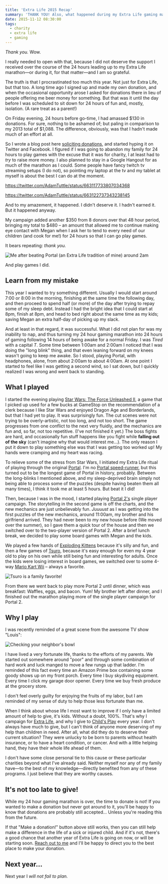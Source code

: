 ```yaml
---
title: 'Extra Life 2015 Recap'
summary: 'THANK YOU! Also, what happened during my Extra Life gaming marathon.'
date: 2015-11-12 08:30:00
tags:
  - charity
  - extra life
  - gaming
---
```


_Thank you._ Wow.

I really needed to open with that, because I did not deserve the support I received over the course of the 24 hours leading up to my Extra Life marathon&mdash;or during it, for that matter&mdash;and I am so grateful.

The truth is that I procrastinated too much this year. Not just for Extra Life, but that too. A long time ago I signed up and made my own donation, and when the occasional opportunity arose I asked for donations there in lieu of people offering me beer money for something. But that was it until the day before I was scheduled to sit down for 24 hours of fun and, mostly, isolation. (A rare treat as a parent!)

On Friday evening, 24 hours before go-time, I had amassed $130 in donations. For sure, nothing to be ashamed of; but paling in comparison to my 2013 total of $1,088. The difference, obviously, was that I hadn't made much of an effort at all.

So I wrote a blog post here [soliciting donations][1], and started hyping it on Twitter and Facebook. I figured if I was going to abandon my family for 24 hours to play games with the excuse that it was for charity, I at least had to _try_ to raise more money. I also planned to stay in a Google Hangout for as much of the marathon as I could. Some people have fancy twitch tv streaming setups (I do not), so pointing my laptop at the tv and my tablet at myself is about the best I can do at the moment.

https://twitter.com/AdamTuttle/status/663117733807034368

https://twitter.com/AdamTuttle/status/663122737343238145

And to my amazement, it happened. I didn't deserve it. I hadn't earned it. But it happened anyway.

My campaign added another $350 from 8 donors over that 48 hour period, bringing my total to $480 &ndash; an amount that allowed me to continue making eye contact with Megan when I ask her to tend to every need of our children (and cook for me!) for 24 hours so that I can go play games.

It bears repeating: _thank you._

![Me after beating Portal (an Extra Life tradition of mine) around 2am](/img/2015/posts/2015/the-cake-is-a-lie.png)

And play games I did.

## Learn from my mistake

This year I wanted to try something different. Usually I would start around 7:00 or 8:00 in the morning, finishing at the same time the following day, and then proceed to spend half (or more) of the day after trying to repay some of my sleep debt. Instead I had the bright idea that I could start at 8pm, finish at 8pm, and head to bed right about the same time as my kids; saving Megan an extra half-day of picking up my slack.

And at least in that regard, it was successful. What I did not plan for was my inability to nap, and thus turning my 24 hour gaming marathon into 24 hours of gaming following 14 hours of being awake for a normal Friday. I was _Tired_ with a capital _T_. Some time between 1:00am and 2:00am I noticed that I was doing the "long blink" thing, and that even leaning forward on my knees wasn't going to keep me awake. So I stood, playing Portal, with headphones, alone, from about 2:00am to about 4:00am. At one point I started to feel like I was getting a second wind, so I sat down, but I quickly realized I was wrong and went back to standing.

## What I played

I started the evening playing <a target="_blank" href="https://www.amazon.com/s/ref=as_li_ss_tl?_encoding=UTF8&camp=1789&creative=390957&field-keywords=star%20wars%20force%20unleashed%20ii&linkCode=ur2&rh=n%3A468642%2Ck%3Astar%20wars%20force%20unleashed%20ii&tag=tuttl-20&url=search-alias%3Dvideogames&linkId=FWUI56KFJBDQBRKV">Star Wars: The Force Unleashed II</a>, a game that I picked up used for a few bucks at GameStop on the recommendation of a clerk because I like Star Wars and enjoyed Dragon Age and Borderlands, but that I had yet to play. It was surprisingly fun. The cut scenes were not trying to be overly-artistic, not too long, and not too short. The game progresses from one conflict to the next very fluidly, and the mechanics are fun and, so far, not too repetitive. (I've not finished it yet.) The boss fights are hard, and occasionally fun stuff happens like you fight while **falling out of the sky** (can't imagine why that would interest me...). The only reason I put it down to play something else was that I was getting too worked up! My hands were cramping and my heart was racing.

To relieve some of the stress from Star Wars, I initiated my Extra Life ritual of playing through the original <a target="_blank" href="https://www.amazon.com/s/ref=as_li_ss_tl?_encoding=UTF8&camp=1789&creative=390957&field-keywords=orange%20box&linkCode=ur2&rh=n%3A468642%2Ck%3Aorange%20box&sprefix=orange%20box%2Cvideogames%2C139&tag=tuttl-20&url=search-alias%3Dvideogames&linkId=YQUNEQHFNZRORCRU">Portal</a>. I'm no [Portal speed-runner][2], but this turned out to be the longest game of Portal in history, probably. Between the long-blinks I mentioned above, and my sleep-deprived brain simply not being able to process some of the puzzles (despite having beaten them all many times), I think it took me at least 5 hours. But beat it I did!

Then, because I was in the mood, I started playing <a target="_blank" href="https://www.amazon.com/s/ref=as_li_ss_tl?_encoding=UTF8&camp=1789&creative=390957&field-keywords=portal%202&linkCode=ur2&rh=n%3A468642%2Ck%3Aportal%202&sprefix=portal%202%2Cvideogames%2C128&tag=tuttl-20&url=search-alias%3Dvideogames&linkId=MEY2DSX5JJ63EBGA">Portal 2's</a> single player campaign. The storytelling in the second game is off the charts, and the new mechanics are just unbelievably fun. _Juuuust_ as I was getting into the first puzzles of the new mechanics, around 11:00am, my brother and his girlfriend arrived. They had never been to my new house before (We moved over the summer), so I gave them a quick tour of the house and then we switched over to the two-player version of Portal 2. After a brief lunch break, we decided to play some board games with Megan and the kids.

We played a few hands of <a target="_blank" href="https://www.amazon.com/s/ref=as_li_ss_tl?_encoding=UTF8&camp=1789&creative=390957&field-keywords=exploding%20kittens&linkCode=ur2&rh=n%3A165793011%2Ck%3Aexploding%20kittens&sprefix=exploding%20kittens%2Cvideogames%2C127&tag=tuttl-20&url=search-alias%3Dtoys-and-games&linkId=CERZLY2MKZXETOXE">Exploding Kittens</a> because it's silly and fun, and then a few games of <a rel="nofollow" href="https://www.amazon.com/gp/product/B002SQBB3O/ref=as_li_tl?ie=UTF8&camp=1789&creative=390957&creativeASIN=B002SQBB3O&linkCode=as2&tag=tuttl-20&linkId=AUT2ZMYKS5ZFQ25Y">Tsuro</a>, because it's easy enough for even my 4 year old to play on his own while still being fun and interesting for adults. Once the kids were losing interest in board games, we switched over to some 4-way <a target="_blank" href="https://www.amazon.com/s/ref=as_li_ss_tl?_encoding=UTF8&camp=1789&creative=390957&field-keywords=mario%20kart%20wii&linkCode=ur2&sprefix=mario%20kart%20wii%2Ctoys-and-games%2C127&tag=tuttl-20&url=search-alias%3Dvideogames&linkId=7EBAYYB5SK7O6VNE">Mario Kart Wii</a> &ndash; always a favorite.

![Tsuro is a family favorite!](/img/2015/posts/2015/tsuro.jpg)

From there we went back to play more Portal 2 until dinner, which was breakfast: Waffles, eggs, and bacon. Yum! My brother left after dinner, and I finished out the marathon playing more of the single player campaign for Portal 2.

## Why I play

I was recently reminded of a great scene from the awesome TV show "Louis":

![Checking your neighbor's bowl](/img/2015/posts/2015/parenting.jpg)

I have lived a very fortunate life, thanks to the efforts of my parents. We started out somewhere around "poor" and through some combination of hard work and luck manged to move a few rungs up that ladder. I'm reminded of this fact every time an Amazon Prime box containing some goody shows up on my front porch. Every time I buy skydiving equipment. Every time I click my garage door opener. Every time we buy fresh produce at the grocery store.

I don't feel overly guilty for enjoying the fruits of my labor, but I am reminded of my sense of duty to help those less fortunate than me.

When I think about whose life I most want to improve if I only have a limited amount of help to give, it's kids. Without a doubt, 100%. That's why I campaign for [Extra Life][3], and why I give to [Child's Play][4] every year. I don't always have much to give, but I can't think of anyone more deserving of my help than children in need. After all, what did they do to deserve their current situation? They were unlucky to be born to parents without health insurance, or to have a heart condition, or cancer. And with a little helping hand, they have their whole life ahead of them.

I don't have some close personal tie to this cause or these particular charities beyond what I've already said. Neither myself nor any of my family have&mdash;to the best of my knowledge&mdash;directly benefited from any of these programs. I just believe that they are worthy causes.

## It's not too late to give!

While my 24 hour gaming marathon is over, the time to donate is not! If you wanted to make a donation but never got around to it, you'll be happy to know that donations are probably still accepted... Unless you're reading this from the future.

If that "Make a donation!" button above still works, then you can still help make a difference in the life of a sick or injured child. And if it's not, there's a good chance that another year of Extra Life is going on now, or will be starting soon. [Reach out to me][5] and I'll be happy to direct you to the best place to make your donation.

## Next year...

Next year I _will not fail to plan._

<img src="https://ir-na.amazon-adsystem.com/e/ir?t=tuttl-20&l=ur2&o=1" width="1" height="1" border="0" alt="" style="border:none !important; margin:0px !important;" />

[1]: https://adamtuttle.codes/extra-life-2015/
[2]: https://www.youtube.com/results?q=portal+speedrun
[3]: http://extra-life.org/
[4]: https://childsplaycharity.org/
[5]: https://twitter.com/adamtuttle
